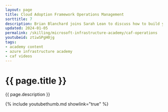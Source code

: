 ```yaml
---
layout: page
title: Cloud Adoption Framework Operations Management
sorttitle: 7
description: Brian Blanchard joins Sarah Lean to discuss how to build your cloud operations baseline using the Cloud Adoption Framework.
updated: 2024-01-05
permalink: /skilling/microsoft-infrastructure-academy/caf-operations
youtubeid: ztiwSPgH0jg
tags: 
- academy content
- azure infrastructure academy
- caf videos
---
```


# {{ page.title }}

{{ page.description }}

{% include youtubethumb.md showlink="true" %}